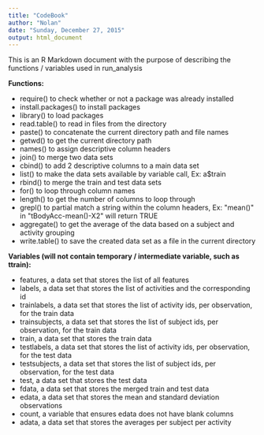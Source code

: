 ```yaml
---
title: "CodeBook"
author: "Nolan"
date: "Sunday, December 27, 2015"
output: html_document
---
```


This is an R Markdown document with the purpose of describing the functions / variables used in run_analysis

<b>Functions:</b><br>
- require() to check whether or not a package was already installed<br>
- install.packages() to install packages<br>
- library() to load packages<br>
- read.table() to read in files from the directory<br>
- paste() to concatenate the current directory path and file names<br>
- getwd() to get the current directory path<br>
- names() to assign descriptive column headers<br>
- join() to merge two data sets<br>
- cbind() to add 2 descriptive columns to a main data set<br>
- list() to make the data sets available by variable call, Ex: a$train<br>
- rbind() to merge the train and test data sets<br>
- for() to loop through column names<br>
- length() to get the number of columns to loop through<br>
- grepl() to partial match a string within the column headers, Ex: "mean()" in "tBodyAcc-mean()-X2" will return TRUE<br>
- aggregate() to get the average of the data based on a subject and activity grouping<br>
- write.table() to save the created data set as a file in the current directory<br>


<b>Variables (will not contain temporary / intermediate variable, such as ttrain):</b><br>
- features, a data set that stores the list of all features<br>
- labels, a data set that stores the list of activities and the corresponding id<br>
- trainlabels, a data set that stores the list of activity ids, per observation, for the train data<br>
- trainsubjects, a data set that stores the list of subject ids, per observation, for the train data<br>
- train, a data set that stores the train data<br>
- testlabels, a data set that stores the list of activity ids, per observation, for the test data<br>
- testsubjects, a data set that stores the list of subject ids, per observation, for the test data<br>
- test, a data set that stores the test data<br>
- fdata, a data set that stores the merged train and test data<br>
- edata, a data set that stores the mean and standard deviation observations<br>
- count, a variable that ensures edata does not have blank columns<br>
- adata, a data set that stores the averages per subject per activity<br>